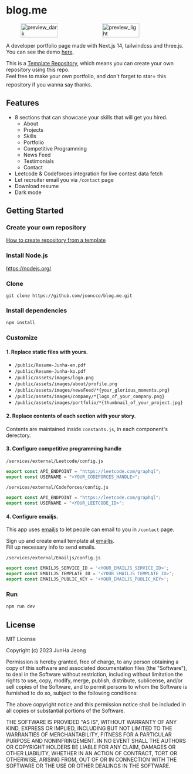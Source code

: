 # blog.me

<figure style="display: flex; gap: 20px;">
    <img src="public/preview_dark.png" alt="preview_dark" width="50%" />
    <img src="public/preview_light.png" alt="preview_light" width="50%" />
</figure>

A developer portfolio page made with Next.js 14, tailwindcss and three.js.  
You can see the demo [here](https://jooncco.me).

This is a [Template Repository](https://docs.github.com/en/repositories/creating-and-managing-repositories/creating-a-repository-from-a-template), which means you can create your own repository using this repo.  
Feel free to make your own portfolio, and don&apos;t forget to star⭐ this repository if you wanna say thanks.

## Features

- 8 sections that can showcase your skills that will get you hired.  
    - About
    - Projects
    - Skills
    - Portfolio
    - Competitive Programming
    - News Feed
    - Testimonials
    - Contact
- Leetcode & Codeforces integration for live contest data fetch
- Let recruiter email you via `/contact` page
- Download resume
- Dark mode

## Getting Started

### Create your own repository

[How to create repository from a template](https://docs.github.com/en/repositories/creating-and-managing-repositories/creating-a-repository-from-a-template)

### Install Node.js

https://nodejs.org/


### Clone
```
git clone https://github.com/jooncco/blog.me.git
```

### Install dependencies

```bash
npm install
```

### Customize

#### 1. Replace static files with yours.

- `/public/Resume-Junha-en.pdf`
- `/public/Resume-Junha-ko.pdf`
- `/public/assets/images/logo.png`
- `/public/assets/images/about/profile.png`
- `/public/assets/images/newsFeed/*{your_glorious_moments.png}`
- `/public/assets/images/company/*{logo_of_your_company.png}`
- `/public/assets/images/portfolio/*{thumbnail_of_your_project.jpg}`

#### 2. Replace contents of each section with your story.

Contents are maintained inside `constants.js`, in each component&apos;s derectory.

#### 3. Configure competitive programming handle

`/services/external/Leetcode/config.js`  
```javascript
export const API_ENDPOINT = "https://leetcode.com/graphql";
export const USERNAME = "<YOUR_CODEFORCES_HANDLE>";
```

`/services/external/Codeforces/config.js`  
```javascript
export const API_ENDPOINT = "https://leetcode.com/graphql";
export const USERNAME = "<YOUR_LEETCODE_ID>";
```

#### 4. Configure emailjs.

This app uses [emailjs](https://www.emailjs.com/) to let people can email to you in `/contact` page.

Sign up and create email template at [emailjs](https://www.emailjs.com/).  
Fill up necessary info to send emails.  

`/services/external/Emailjs/config.js`  
```javascript
export const EMAILJS_SERVICE_ID = '<YOUR_EMAILJS_SERVICE_ID>';
export const EMAILJS_TEMPLATE_ID = '<YOUR_EMAILJS_TEMPLATE_ID>';
export const EMAILJS_PUBLIC_KEY = '<YOUR_EMAILJS_PUBLIC_KEY>';
```

### Run

```bash
npm run dev
```

## License

MIT License

Copyright (c) 2023 JunHa Jeong

Permission is hereby granted, free of charge, to any person obtaining a copy
of this software and associated documentation files (the "Software"), to deal
in the Software without restriction, including without limitation the rights
to use, copy, modify, merge, publish, distribute, sublicense, and/or sell
copies of the Software, and to permit persons to whom the Software is
furnished to do so, subject to the following conditions:

The above copyright notice and this permission notice shall be included in all
copies or substantial portions of the Software.

THE SOFTWARE IS PROVIDED "AS IS", WITHOUT WARRANTY OF ANY KIND, EXPRESS OR
IMPLIED, INCLUDING BUT NOT LIMITED TO THE WARRANTIES OF MERCHANTABILITY,
FITNESS FOR A PARTICULAR PURPOSE AND NONINFRINGEMENT. IN NO EVENT SHALL THE
AUTHORS OR COPYRIGHT HOLDERS BE LIABLE FOR ANY CLAIM, DAMAGES OR OTHER
LIABILITY, WHETHER IN AN ACTION OF CONTRACT, TORT OR OTHERWISE, ARISING FROM,
OUT OF OR IN CONNECTION WITH THE SOFTWARE OR THE USE OR OTHER DEALINGS IN THE
SOFTWARE.
